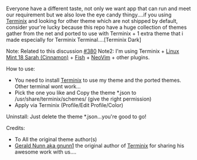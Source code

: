 Everyone have a different taste, not only we want app that can run and meet our requirement but we also love the eye candy thingy....if you using [Terminix](https://github.com/gnunn1/terminix) and looking for other theme which are not shipped by default, consider your're lucky because this repo have a huge collection of themes gather from the net and ported to use with Terminix + 1 extra theme that i made especially for Terminix Terminal....[Terminix Dark]

Note: Related to this discussion [#380](https://github.com/gnunn1/terminix/issues/380)
Note2: I'm using Terminix + [Linux Mint 18 Sarah (Cinnamon)](https://www.linuxmint.com/) + [Fish](https://github.com/fish-shell/fish-shell) + [NeoVim](https://github.com/neovim/neovim) + other plugins.


How to use:
* You need to install [Terminix](https://github.com/gnunn1/terminix) to use my theme and the ported themes. Other terminal wont work...
* Pick the one you like and Copy the theme *.json to /usr/share/terminix/schemes/ (give the right permission)
* Apply via Terminix (Profile/Edit Profile/Color)


Uninstall:
Just delete the theme *.json...you're good to go!


Credits:
* To All the original theme author(s)
* [Gerald Nunn aka gnunn1](https://github.com/gnunn1) the original author of [Terminix](https://github.com/gnunn1/terminix) for sharing his awesome work with us....
